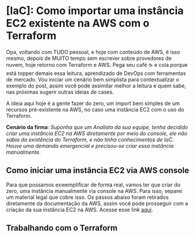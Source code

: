 # [IaC]: Como importar uma instância EC2 existente na AWS com o Terraform
Opa, voltando com TUDO pessoal, e hoje com conteúdo de AWS, é isso mesmo, depois de MUITO tempo sem escrever sobre provedores de nuvem, hoje retorno com Terraform e AWS. Pega seu café ☕️ e cola porque está topper demais essa leitura, aprendizado de DevOps com ferramentas de mercado. Vou iniciar um cenário bem simplista para contextualizar o exemplo do post, assim você pode assimilar melhor a leitura e quem sabe, nas próximas sugerir outras ideias de cases.

A ideia aqui hoje é a gente fazer do zero, um import bem simples de um recursos pré-existente na AWS, no caso uma instância EC2 com o uso do Terraform.

**Cenário da firma**: *Suponha que um Analista da sua equipe, tenha decidido criar uma instância EC2 na AWS diretamente por meio do console, ele não sabia da existência do Terraform, e não tinha conhecimentos de IaC. Houve uma demanda emergencial e precisou-se criar essa instância manualmente.*

## Como iniciar uma instância EC2 via AWS console
Para que possamos exwemplificar de forma real, vamos ter que criar do zero, uma instância manualmente via console na AWS. Para isso, separei um material legal que cobre isso. Os passos abaixo foram retirados diretamente da documentação da AWS, assim você pode prosseguir com a criação da sua instância EC2 na AWS. Acesse esse link [aqui](https://docs.aws.amazon.com/pt_br/AWSEC2/latest/UserGuide/EC2_GetStarted.html).

## Trabalhando com o Terraform



